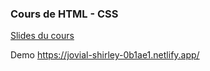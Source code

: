 ### Cours de HTML - CSS

[Slides du cours](https://slides.com/alexduval/deck-4/fullscreen)

Demo
https://jovial-shirley-0b1ae1.netlify.app/
